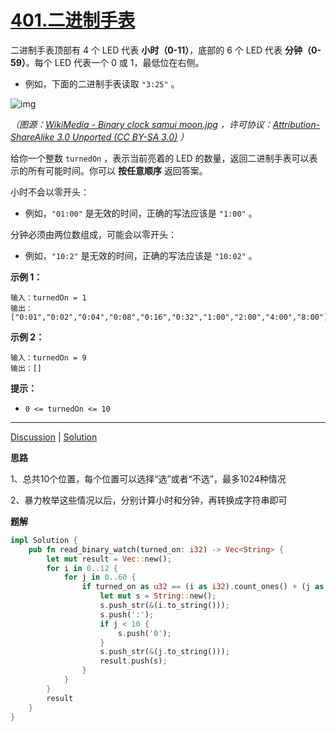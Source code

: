 # [401.二进制手表](https://leetcode.cn/problems/binary-watch/description/)

二进制手表顶部有 4 个 LED 代表 **小时（0-11）**，底部的 6 个 LED 代表 **分钟（0-59）**。每个 LED 代表一个 0 或 1，最低位在右侧。

- 例如，下面的二进制手表读取 `"3:25"` 。

![img](https://assets.leetcode-cn.com/aliyun-lc-upload/uploads/2021/03/29/binary_clock_samui_moon.jpg)

*（图源：[WikiMedia - Binary clock samui moon.jpg](https://commons.m.wikimedia.org/wiki/File:Binary_clock_samui_moon.jpg) ，许可协议：[Attribution-ShareAlike 3.0 Unported (CC BY-SA 3.0)](https://creativecommons.org/licenses/by-sa/3.0/deed.en) ）*

给你一个整数 `turnedOn` ，表示当前亮着的 LED 的数量，返回二进制手表可以表示的所有可能时间。你可以 **按任意顺序** 返回答案。

小时不会以零开头：

- 例如，`"01:00"` 是无效的时间，正确的写法应该是 `"1:00"` 。

分钟必须由两位数组成，可能会以零开头：

- 例如，`"10:2"` 是无效的时间，正确的写法应该是 `"10:02"` 。

 

**示例 1：**

```
输入：turnedOn = 1
输出：["0:01","0:02","0:04","0:08","0:16","0:32","1:00","2:00","4:00","8:00"]
```

**示例 2：**

```
输入：turnedOn = 9
输出：[]
```

 

**提示：**

- `0 <= turnedOn <= 10`

------

[Discussion](https://leetcode.cn/problems/binary-watch/comments/) | [Solution](https://leetcode.cn/problems/binary-watch/solution/)

**思路**

1、总共10个位置，每个位置可以选择“选”或者“不选”，最多1024种情况

2、暴力枚举这些情况以后，分别计算小时和分钟，再转换成字符串即可

**题解**

```rust
impl Solution {
    pub fn read_binary_watch(turned_on: i32) -> Vec<String> {
        let mut result = Vec::new();
        for i in 0..12 {
            for j in 0..60 {
                if turned_on as u32 == (i as i32).count_ones() + (j as i32).count_ones() {
                    let mut s = String::new();
                    s.push_str(&(i.to_string()));
                    s.push(':');
                    if j < 10 {
                        s.push('0');
                    }
                    s.push_str(&(j.to_string()));
                    result.push(s);
                }
            }
        }
        result
    }
}
```


